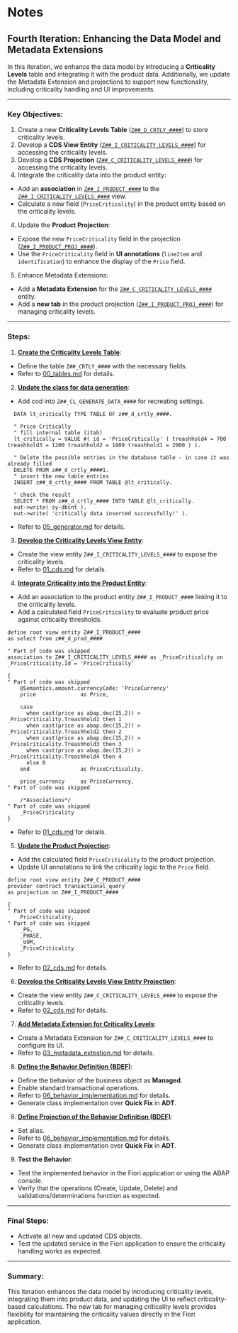 # Notes
## Fourth Iteration: Enhancing the Data Model and Metadata Extensions
In this iteration, we enhance the data model by introducing a **Criticality Levels** table and integrating it with the product data. Additionally, we update the Metadata Extension and projections to support new functionality, including criticality handling and UI improvements.

---
### Key Objectives:
1. Create a new **Criticality Levels Table** ([`Z##_D_CRTLY_####`](./00_tables.md)) to store criticality levels.
2. Develop a **CDS View Entity** ([`Z##_I_CRITICALITY_LEVELS_####`](./01_cds.md)) for accessing the criticality levels.
2. Develop a **CDS Projection** ([`Z##_C_CRITICALITY_LEVELS_####`](./02_cds.md)) for accessing the criticality levels.
3. Integrate the criticality data into the product entity:
  - Add an **association** in [`Z##_I_PRODUCT_####`](./02_cds.md) to the [`Z##_I_CRITICALITY_LEVELS_####`](./01_cds.md) view.
  - Calculate a new field (`PriceCriticality`) in the product entity based on the criticality levels.
4. Update the **Product Projection**:
  - Expose the new `PriceCriticality` field in the projection ([`Z##_I_PRODUCT_PROJ_####`](./03_metadata_extestion.md)).
  - Use the `PriceCriticality` field in **UI annotations** (`lineItem` and `identification`) to enhance the display of the `Price` field.
5. Enhance Metadata Extensions:
  - Add a **Metadata Extension** for the [`Z##_C_CRITICALITY_LEVELS_####`](./03_metadata_extestion.md) entity.
  - Add a **new tab** in the product projection ([`Z##_I_PRODUCT_PROJ_####`](./03_metadata_extestion.md)) for managing criticality levels.

---
### Steps:
1. **[Create the Criticality Levels Table](./00_tables.md)**:
  - Define the table `Z##_CRTLY_####` with the necessary fields.
  - Refer to [00_tables.md](./00_tables.md) for details.
2. **[Update the class for data generation](./05_generator.md)**:
  - Add cod into `Z##_CL_GENERATE_DATA_####` for recreating settings.
  ```ABAP
    DATA lt_critically TYPE TABLE OF z##_d_crtly_####.

    " Price Critically
    " fill internal table (itab)
    lt_critically = VALUE #( id = 'PriceCritically' ( treashhold4 = 700 treashhold3 = 1200 treashhold2 = 1800 treashhold1 = 2000 ) ).

    " Delete the possible entries in the database table - in case it was already filled
    DELETE FROM z##_d_crtly_####1.
    " insert the new table entries
    INSERT z##_d_crtly_#### FROM TABLE @lt_critically.

    " check the result
    SELECT * FROM z##_d_crtly_#### INTO TABLE @lt_critically.
    out->write( sy-dbcnt ).
    out->write( 'critically data inserted successfully!' ).
  ```
  - Refer to [05_generator.md](./05_generator.md) for details.
3. **[Develop the Criticality Levels View Entity](./01_cds.md)**:
  - Create the view entity `Z##_I_CRITICALITY_LEVELS_####` to expose the criticality levels.
  - Refer to [01_cds.md](./01_cds.md) for details.
4. **[Integrate Criticality into the Product Entity](./02_cds.md)**:
  - Add an association to the product entity `Z##_I_PRODUCT_####` linking it to the criticality levels.
  - Add a calculated field `PriceCriticality` to evaluate product price against criticality thresholds.
  ```ABAP
  define root view entity Z##_I_PRODUCT_####
  as select from z##_d_prod_####

  " Part of code was skipped
  association to Z##_I_CRITICALITY_LEVELS_#### as _PriceCriticality on _PriceCriticality.Id = 'PriceCritically'

{
  " Part of code was skipped
      @Semantics.amount.currencyCode: 'PriceCurrency'
      price              as Price,

      case
        when cast(price as abap.dec(15,2)) > _PriceCriticality.Treashhold1 then 1
        when cast(price as abap.dec(15,2)) > _PriceCriticality.Treashhold2 then 2
        when cast(price as abap.dec(15,2)) > _PriceCriticality.Treashhold3 then 3
        when cast(price as abap.dec(15,2)) > _PriceCriticality.Treashhold4 then 4
        else 0
      end                as PriceCriticality,

      price_currency     as PriceCurrency,
  " Part of code was skipped

      /*Associations*/
  " Part of code was skipped
      _PriceCriticality
}
  ```
  - Refer to [01_cds.md](./01_cds.md) for details.
5. **[Update the Product Projection](./02_cds.md)**:
  - Add the calculated field `PriceCriticality` to the product projection.
  - Update UI annotations to link the criticality logic to the `Price` field.
  ```ABAP
define root view entity Z##_C_PRODUCT_####
  provider contract transactional_query
  as projection on Z##_I_PRODUCT_####

{
  " Part of code was skipped
      PriceCriticality,
  " Part of code was skipped
      _PG,
      _PHASE,
      _UOM,
      _PriceCriticality
}
  ```
  - Refer to [02_cds.md](./02_cds.md) for details.
6. **[Develop the Criticality Levels View Entity Projection](./02_cds.md)**:
  - Create the view entity `Z##_C_CRITICALITY_LEVELS_####` to expose the criticality levels.
  - Refer to [02_cds.md](./02_cds.md) for details.
7. **[Add Metadata Extension for Criticality Levels](./03_metadata_extestion.md)**:
  - Create a Metadata Extension for `Z##_C_CRITICALITY_LEVELS_####` to configure its UI.
  - Refer to [03_metadata_extestion.md](./03_metadata_extestion.md) for details.
8. **[Define the Behavior Definition (BDEF)](./06_behavior_implementation.md)**:
  - Define the behavior of the business object as **Managed**.
  - Enable standard transactional operations.
  - Refer to [06_behavior_implementation.md](./06_behavior_definition.md) for details.
  - Generate class implementation over **Quick Fix** in **ADT**.
8. **[Define Projection of the Behavior Definition (BDEF)](./06_behavior_implementation.md)**:
  - Set alias.
  - Refer to [06_behavior_implementation.md](./06_behavior_definition.md) for details.
  - Generate class implementation over **Quick Fix** in **ADT**.
9. **Test the Behavior**:
  - Test the implemented behavior in the Fiori application or using the ABAP console.
  - Verify that the operations (Create, Update, Delete) and validations/determinations function as expected.
---
### Final Steps:
- Activate all new and updated CDS objects.
- Test the updated service in the Fiori application to ensure the criticality handling works as expected.
---
### Summary:
This iteration enhances the data model by introducing criticality levels, integrating them into product data, and updating the UI to reflect criticality-based calculations. The new tab for managing criticality levels provides flexibility for maintaining the criticality values directly in the Fiori application.